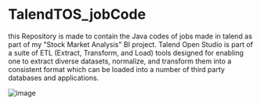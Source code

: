 # TalendTOS_jobCode
this Repository is made to contain the Java codes of jobs made in talend as part of my "Stock Market Analysis" BI project.
Talend Open Studio is part of a suite of ETL (Extract, Transform, and Load) tools designed for enabling one to extract diverse datasets, normalize, and transform them into a consistent format which can be loaded into a number of third party databases and applications.

![image](https://user-images.githubusercontent.com/112795469/213301070-bec33426-bcc0-45e4-81df-04e3f5fcdbb9.png)
